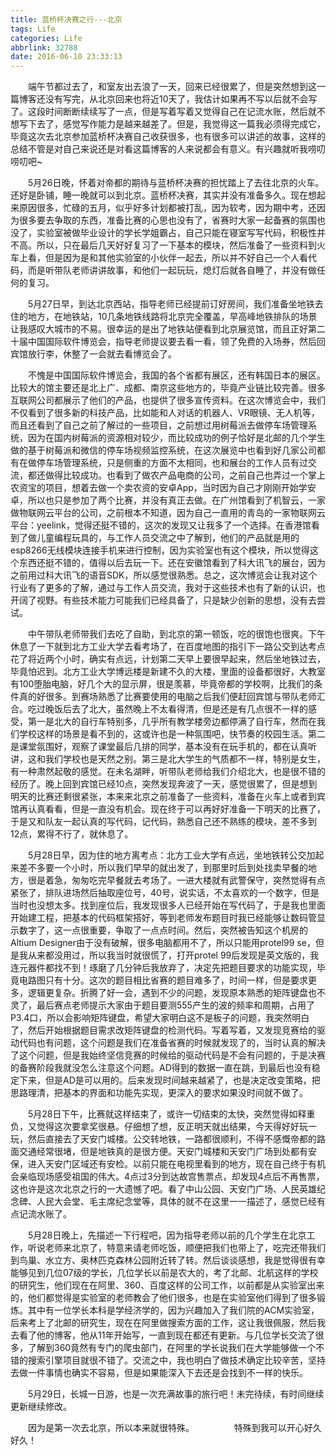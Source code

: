 ```yaml
---
title: 蓝桥杯决赛之行---北京
tags: Life
categories: Life
abbrlink: 32788
date: 2016-06-10 23:33:13
---
```


　　端午节都过去了，和室友出去浪了一天，回来已经很累了，但是突然想到这一篇博客还没有写完，从北京回来也将近10天了，我估计如果再不写以后就不会写了。这段时间断断续续写了一点，但是写着写着又觉得自己在记流水账，然后就不想写下去了，感觉写作能力是越来越差了。但是，我觉得这一篇我必须得完成它，毕竟这次去北京参加蓝桥杯决赛自己收获很多，也有很多可以讲述的故事，这样的总结不管是对自己来说还是对看这篇博客的人来说都会有意义。有兴趣就听我唠叨唠叨吧~

<!-- more --> 

　　5月26日晚，怀着对帝都的期待与蓝桥杯决赛的担忧踏上了去往北京的火车。还好是卧铺，睡一晚就可以到北京。蓝桥杯决赛，其实并没有准备多久。现在想起来原因很多，忙碌的五月，似乎好多计划都被打乱，因为软考，因为期中考，还因为很多要去争取的东西，准备比赛的心思也没有了，省赛时大家一起备赛的氛围也没了，实验室被做毕业设计的学长学姐霸占，自己只能在寝室写写代码，积极性并不高。所以，只在最后几天好好复习了一下基本的模块，然后准备了一些资料到火车上看，但是因为是和其他实验室的小伙伴一起去，所以并不好自己一个人看代码，而是听带队老师讲讲故事，和他们一起玩玩，熄灯后就各自睡了，并没有做任何的复习。

　　5月27日早，到达北京西站，指导老师已经提前订好房间，我们准备坐地铁去住的地方，在地铁站，10几条地铁线路将北京完全覆盖，早高峰地铁排队的场景让我感叹大城市的不易。很幸运的是出了地铁站便看到北京展览馆，而且正好第二十届中国国际软件博览会，指导老师提议要去看一看，领了免费的入场券，然后回宾馆放行李，休整了一会就去看博览会了。

　　不愧是中国国际软件博览会，我国的各个省都有展区，还有韩国日本的展区。比较大的馆主要还是北上广、成都、南京这些地方的，毕竟产业链比较完善。很多互联网公司都展示了他们的产品，也提供了很多宣传资料。在这次博览会中，我们不仅看到了很多新的科技产品，比如能和人对话的机器人、VR眼镜、无人机等，而且还看到了自己之前了解过的一些项目，之前想过用树莓派去做停车场管理系统，因为在国内树莓派的资源相对较少，而比较成功的例子恰好是北邮的几个学生做的基于树莓派和微信的停车场视频监控系统，在这次展览中也看到好几家公司都有在做停车场管理系统，只是侧重的方面不太相同，也和展台的工作人员有过交流，都还做得比较成功。也看到了做农产品电商的公司，之前自己也弄过一个掌上农资宝的项目，想着去做一个卖农资的安卓App，当时因为自己才刚刚开始学安卓，所以也只是参加了两个比赛，并没有真正去做。在广州馆看到了机智云，一家做物联网云平台的公司，之前根本不知道，因为自己一直用的青岛的一家物联网云平台：yeelink，觉得还挺不错的，这次的发现又让我多了一个选择。在香港馆看到了做儿童编程玩具的，与工作人员交流之中了解到，他们的产品就是用的esp8266无线模块连接手机来进行控制，因为实验室也有这个模块，所以觉得这个东西还挺不错的，值得以后去玩一下。还在安徽馆看到了科大讯飞的展台，因为之前用过科大讯飞的语音SDK，所以感觉很熟悉。总之，这次博览会让我对这个行业有了更多的了解，通过与工作人员交流，我对于这些技术也有了新的认识，也开阔了视野。有些技术能力可能我们已经具备了，只是缺少创新的思想，没有去尝试。

　　中午带队老师带我们去吃了自助，到北京的第一顿饭，吃的很饱也很爽。下午休息了一下就到北方工业大学去看考场了，在百度地图的指引下一路公交到达考点花了将近两个小时，确实有点远，计划第二天早上要很早起来，然后坐地铁过去，毕竟怕迟到。北方工业大学博远楼是新建不久的大楼，里面的设备都很好，大教室有100堕胎电脑，好几个大的显示屏，很是羡慕，毕竟帝都的学校啊，比我们的条件真的好很多。到赛场熟悉了比赛要使用的电脑之后我们便赶回宾馆与带队老师汇合。吃过晚饭后去了北大，虽然晚上不太看得清，但是还是有几点很不一样的感受，第一是北大的自行车特别多，几乎所有教学楼旁边都停满了自行车，然而在我们学校这样的场景是看不到的，这或许也是一种氛围吧，快节奏的校园生活。第二是课堂氛围好，观察了课堂最后几排的同学，基本没有在玩手机的，都在认真听讲，这和我们学校也是天然之别。第三是北大学生的气质都不一样，特别是女生，有一种肃然起敬的感觉。在未名湖畔，听带队老师给我们介绍北大，也是很不错的经历了。晚上回到宾馆已经10点，突然发现奔波了一天，感觉很累了，但是想到明天的比赛还剩很紧张，本来来北京之前准备了一些资料，准备在火车上或者到宾馆再认真看看，但是一直没有机会。现在终于可以再好好准备一下明天的比赛了，于是又和队友一起认真的写代码，记代码，熟悉自己还不熟练的模块，差不多到12点，累得不行了，就休息了。

　　5月28日早，因为住的地方离考点：北方工业大学有点远，坐地铁转公交加起来差不多要一个小时，所以我们早早的就出发了，到那里时后到处找卖早餐的地方，很是着急，匆匆吃完早餐就去考场了。一进大楼就有武警保守，突然觉得有点紧张了，排队进场然后抽取座位号，40号，说实话，不太喜欢的一个数字，但是当时也没想太多。找到座位后，我发现很多人已经开始在写代码了，于是我也里面开始建工程，把基本的代码框架搭好，等到老师发布题目时我已经能够让数码管显示数字了，这一点很重要，争取了一点点时间。然后，突然被告知这个机房的Altium Designer由于没有破解，很多电脑都用不了，所以只能用protel99 se，但是我从来都没用过，所以我当时就很慌了，打开protel 99后发现是英文版的，我连元器件都找不到！琢磨了几分钟后我放弃了，决定先把题目要求的功能实现，毕竟电路图只有十分。这次的题目相比省赛的题目难多了，时间一样，但是要求更多，逻辑更复杂。折腾了好一会，遇到不少的问题，发现原本熟悉的矩阵键盘也不灵了，最后赛点老师提示大家由于题目要测555产生的波的频率和周期，占用了P3.4口，所以会影响矩阵键盘，希望大家明白这不是板子的问题，我突然明白了，然后开始根据题目需求改矩阵键盘的检测代码。写着写着，又发现竞赛给的驱动代码也有问题，这个问题是我们在准备省赛的时候就发现了的，当时认真的解决了这个问题，但是我始终坚信竞赛的时候给的驱动代码是不会有问题的，于是决赛的备赛阶段我就没怎么注意这个问题。AD得到的数据一直在跳，到最后也没有稳定下来，但是AD是可以用的。后来发现时间越来越紧了，也是决定改变策略，把思路理清，把基本的界面和功能先实现，更深入的要求如果没时间就不做了。

　　5月28日下午，比赛就这样结束了，或许一切结束的太快，突然觉得如释重负，又觉得这次要拿奖很悬。仔细想了想，反正明天就出结果，今天得好好玩一玩，然后直接去了天安门城楼。公交转地铁，一路都很顺利，不得不感慨帝都的路面交通经常很堵，但是地铁真的是很方便。天安门城楼和天安门广场到处都有安保，进入天安门区域还有安检。以前只能在电视里看到的地方，现在自己终于有机会亲临现场感受祖国的伟大。4点过3分到达故宫售票点，却发现4点后不再售票，这也许是这次北京之行的一大遗憾了吧。看了中山公园、天安门广场、人民英雄纪念碑、人民大会堂、毛主席纪念堂等，具体的就不在这里一一描述了，感觉已经有点记流水账了。

　　5月28日晚上，先描述一下行程吧，因为指导老师以前的几个学生在北京工作，听说老师来北京了，特意来请老师吃饭，顺便把我们也带上了，吃完还带我们到鸟巢、水立方、奥林匹克森林公园附近转了转。然后谈谈感想，我是觉得很有幸能够见到几位07级的学长，几位学长以前是农大的，考了北邮、北航这样的学校的研究生，他们现在在阿里、360、百度这样的公司工作，以前都是从实验室出来的，他们都觉得是实验室的老师教会了他们很多，也是在实验室他们得到了很多锻炼。其中有一位学长本科是学经济学的，因为兴趣加入了我们院的ACM实验室，后来考上了北邮的研究生，现在在阿里做搜索方面的工作，这让我很佩服，然后我去看了他的博客，他从11年开始写，一直到现在都还有更新。与几位学长交流了很多，了解到360竟然有专门的爬虫部门，在阿里的学长说我们在大学能够做一个不错的搜索引擎项目就很不错了。交流之中，我也明白了做技术确定比较辛苦，坚持去做一件事情也确实不容易，但是如果能深入下去还是会找到不一样的快乐。

　　5月29日，长城一日游，也是一次充满故事的旅行吧！未完待续，有时间继续更新继续修改。

　　因为是第一次去北京，所以本来就很特殊。
　　
　　特殊到我可以开心好久好久！
